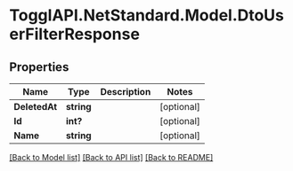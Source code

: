 # TogglAPI.NetStandard.Model.DtoUserFilterResponse
## Properties

Name | Type | Description | Notes
------------ | ------------- | ------------- | -------------
**DeletedAt** | **string** |  | [optional] 
**Id** | **int?** |  | [optional] 
**Name** | **string** |  | [optional] 

[[Back to Model list]](../README.md#documentation-for-models) [[Back to API list]](../README.md#documentation-for-api-endpoints) [[Back to README]](../README.md)

